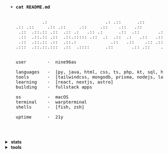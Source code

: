 <pre>
  
  
  <strong>➤ cat README.md</strong>                                                    
                                                                    
                                                                          
              .:                      .: .::      .::                     
    .:: .::     .:: .::     .::     .::    .::   .::        .::     .:::: 
     .::  .::.:: .::  .:: .:   .:: .:      .::  .::       .::  .:: .::    
     .::  .::.:: .::  .::.::::: .::  .:  .::  .:   .::   .::   .::   .::: 
     .::  .::.:: .::  .::.:             .::   .::    .:: .::   .::     .::
    .:::  .::.::.:::  .::  .::::      .::       .:: .::    .:: .:::.:: .::
                                                                    
                                                                    
    user        -  nine96as

    languages   -  [py, java, html, css, ts, php, kt, sql, html, css]
    tools       -  [tailwindcss, mongodb, prisma, nodejs, laravel, docker, express, flask, jest, react, vite]
    learning    -  [react, nextjs, astro]
    building    -  fullstack apps

    os          -  macOS
    terminal    -  warpterminal
    shells      -  [fish, zsh]

    uptime      -  21y

  
</pre>

<br/>

<details>
  <summary><b>&nbsp;stats&nbsp;</b></summary>
  <br/>
  <img align="left" src="https://github.com/nine96as/github-stats-transparent/blob/output/generated/overview.svg" />

  <img src="https://github.com/nine96as/github-stats-transparent/blob/output/generated/languages.svg" />
</details>

<details>
  <summary><b>&nbsp;tools&nbsp;</b></summary>
  <br/>
  <a href="https://skillicons.dev">
    <img src="https://skillicons.dev/icons?i=tailwindcss,mongodb,mysql,postgresql,prisma,docker,express,flask,jest,react,vite&perline=7" />
  </a>
</details>
